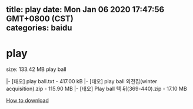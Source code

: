 
title: play
date: Mon Jan 06 2020 17:47:56 GMT+0800 (CST)    
categories: baidu
---

# play
size: 133.42 MB
 play ball
 
|- [태오] play ball.txt - 417.00 kB
|- [태오] play ball 외전집(winter acquisition).zip - 115.90 MB
|- [태오] Play ball 텍 뒤(369-440).zip - 17.10 MB

[How to download](https://bpcam.bemobtrk.com/go/2ceec3aa-1ca2-46d6-b9ff-aaa5c184517c?jno=1238)